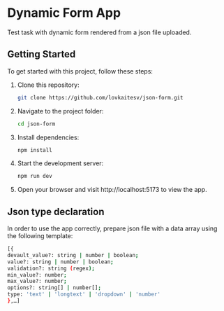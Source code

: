 # Dynamic Form App

Test task with dynamic form rendered from a json file uploaded.

## Getting Started

To get started with this project, follow these steps:

1. Clone this repository:

   ```bash
   git clone https://github.com/lovkaitesv/json-form.git
   
2. Navigate to the project folder:

   ```bash
   cd json-form
   
3. Install dependencies:

   ```bash
   npm install
   
4. Start the development server:

   ```bash
   npm run dev
   
5. Open your browser and visit http://localhost:5173 to view the app.

## Json type declaration

In order to use the app correctly, prepare json file with a data array using the following template:

   ```bash
[{
devault_value?: string | number | boolean;
value?: string | number | boolean;
validation?: string (regex);
min_value?: number;
max_value?: number;
options?: string[] | number[];
type: 'text' | 'longtext' | 'dropdown' | 'number'
},…]